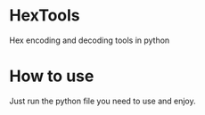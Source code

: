 # HexTools
Hex encoding and decoding tools in python

# How to use
Just run the python file you need to use and enjoy.